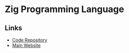 # Zig Programming Language

## Links

- [Code Repository](https://github.com/ziglang/zig)
- [Main Website](https://ziglang.org)

<!-- ## CLI

### Installation

#### Homebrew

```sh
brew install zig
``` -->
